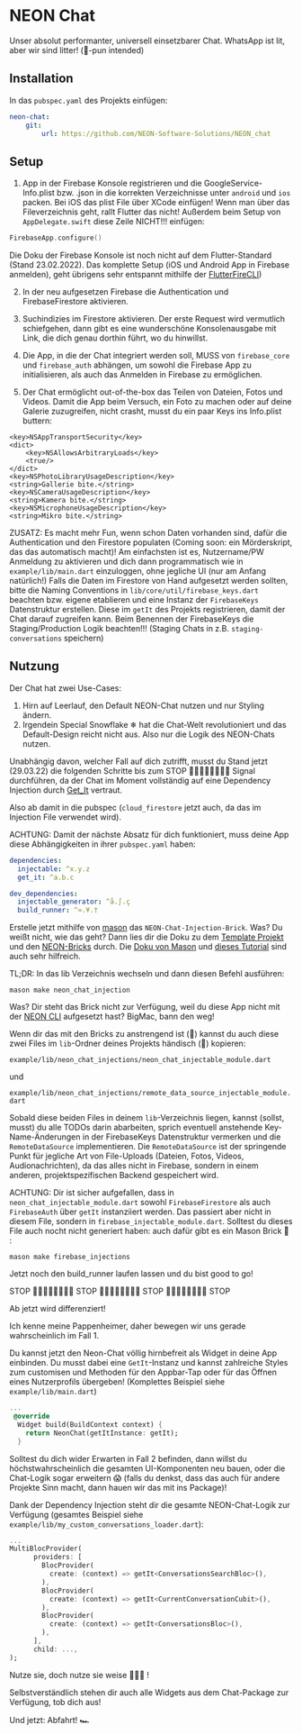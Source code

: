 
# NEON Chat

Unser absolut performanter, universell einsetzbarer Chat. WhatsApp ist lit, aber wir sind litter! (🏴󠁧󠁢󠁥󠁮󠁧󠁿-pun intended)

## Installation
In das ```pubspec.yaml``` des Projekts einfügen:

```yaml
neon-chat:
    git: 
        url: https://github.com/NEON-Software-Solutions/NEON_chat
```

## Setup
1. App in der Firebase Konsole registrieren und die GoogleService-Info.plist bzw. .json in die korrekten Verzeichnisse unter ```android``` und ```ios``` packen. Bei iOS das plist File über XCode einfügen! Wenn man über das Fileverzeichnis geht, rallt Flutter das nicht! 
Außerdem beim Setup von ```AppDelegate.swift``` diese Zeile NICHT!!! einfügen:

```swift
FirebaseApp.configure()
```
Die Doku der Firebase Konsole ist noch nicht auf dem Flutter-Standard (Stand 23.02.2022).
Das komplette Setup (iOS und Android App in Firebase anmelden), geht übrigens sehr entspannt mithilfe der [FlutterFireCLI][flutterfire_cli_link])

2. In der neu aufgesetzen Firebase die Authentication und FirebaseFirestore aktivieren.

3. Suchindizies im Firestore aktivieren. Der erste Request wird vermutlich schiefgehen, dann gibt es eine wunderschöne Konsolenausgabe mit Link, die dich genau dorthin führt, wo du hinwillst.

4. Die App, in die der Chat integriert werden soll, MUSS von ```firebase_core``` und ```firebase_auth``` abhängen, um sowohl die Firebase App zu initialisieren, als auch das Anmelden in Firebase zu ermöglichen.

5. Der Chat ermöglicht out-of-the-box das Teilen von Dateien, Fotos und Videos. Damit die App beim Versuch, ein Foto zu machen oder auf deine Galerie zuzugreifen, nicht crasht, musst du ein paar Keys ins Info.plist buttern: 

```plist
<key>NSAppTransportSecurity</key>
<dict>
	<key>NSAllowsArbitraryLoads</key>
	<true/>
</dict>
<key>NSPhotoLibraryUsageDescription</key>
<string>Gallerie bite.</string>
<key>NSCameraUsageDescription</key>
<string>Kamera bite.</string>
<key>NSMicrophoneUsageDescription</key>
<string>Mikro bite.</string>
```

ZUSATZ:
Es macht mehr Fun, wenn schon Daten vorhanden sind, dafür die Authentication und den Firestore populaten (Coming soon: ein Mörderskript, das das automatisch macht)! Am einfachsten ist es, Nutzername/PW Anmeldung zu aktivieren und dich dann programmatisch wie in ```example/lib/main.dart``` einzuloggen, ohne jegliche UI (nur am Anfang natürlich!)
Falls die Daten im Firestore von Hand aufgesetzt werden sollten, bitte die Naming Conventions in ```lib/core/util/firebase_keys.dart``` beachten bzw. eigene etablieren und eine Instanz der ```FirebaseKeys``` Datenstruktur erstellen. Diese im ```getIt``` des Projekts registrieren, damit der Chat darauf zugreifen kann. Beim Benennen der FirebaseKeys die Staging/Production Logik beachten!!! (Staging Chats in z.B. ```staging-conversations``` speichern)

## Nutzung

Der Chat hat zwei Use-Cases: 

  1. Hirn auf Leerlauf, den Default NEON-Chat nutzen und nur Styling ändern.
  2. Irgendein Special Snowflake ❄ hat die Chat-Welt revolutioniert und das Default-Design reicht nicht aus. Also nur die Logik des NEON-Chats nutzen.

Unabhängig davon, welcher Fall auf dich zutrifft, musst du Stand jetzt (29.03.22) die folgenden Schritte bis zum STOP 🛑🙅🏻‍♀️🙅🏻‍♂️🛑 Signal durchführen, da der Chat im Moment vollständig auf eine Dependency Injection durch [Get_It][get_it_link] vertraut.

Also ab damit in die pubspec (```cloud_firestore``` jetzt auch, da das im Injection File verwendet wird).

ACHTUNG: Damit der nächste Absatz für dich funktioniert, muss deine App diese Abhängigkeiten in ihrer ```pubspec.yaml``` haben:

```yaml
dependencies:
  injectable: ^x.y.z
  get_it: ^a.b.c

dev_dependencies:
  injectable_generator: ^å.∫.ç
  build_runner: ^≈.¥.†
```

Erstelle jetzt mithilfe von [mason][mason_link] das ```NEON-Chat-Injection-Brick```. Was? Du weißt nicht, wie das geht?
Dann lies dir die Doku zu dem [Template Projekt][template_project_link] und den [NEON-Bricks][neon_bricks_link] durch. Die [Doku von Mason][mason_link] und [dieses Tutorial][mason_tutorial_link] sind auch sehr hilfreich.

TL;DR:
In das lib Verzeichnis wechseln und dann diesen Befehl ausführen:

```mason make neon_chat_injection```

Was? Dir steht das Brick nicht zur Verfügung, weil du diese App nicht mit der [NEON CLI][neon_cli_link] aufgesetzt hast? BigMac, bann den weg!

Wenn dir das mit den Bricks zu anstrengend ist (🤨) kannst du auch diese zwei Files im ```lib```-Ordner deines Projekts händisch (🤢) kopieren:

```example/lib/neon_chat_injections/neon_chat_injectable_module.dart```

und

```example/lib/neon_chat_injections/remote_data_source_injectable_module.dart```

Sobald diese beiden Files in deinem ```lib```-Verzeichnis liegen, kannst (sollst, musst) du alle TODOs darin abarbeiten, sprich eventuell anstehende Key-Name-Änderungen in der FirebaseKeys Datenstruktur vermerken und die ```RemoteDataSource``` implementieren. Die ```RemoteDataSource``` ist der springende Punkt für jegliche Art von File-Uploads (Dateien, Fotos, Videos, Audionachrichten), da das alles nicht in Firebase, sondern in einem anderen, projektspezifischen Backend gespeichert wird.


ACHTUNG: Dir ist sicher aufgefallen, dass in ```neon_chat_injectable_module.dart``` sowohl ```FirebaseFirestore``` als auch ```FirebaseAuth``` über ```getIt``` instanziiert werden. Das passiert aber nicht in diesem File, sondern in ```firebase_injectable_module.dart```. Solltest du dieses File auch nocht nicht generiert haben: auch dafür gibt es ein Mason Brick 🎉 : 

```mason make firebase_injections```

Jetzt noch den build_runner laufen lassen und du bist good to go!

STOP 🛑🙅🏻‍♀️🙅🏻‍♂️🛑 STOP 🛑🙅🏻‍♀️🙅🏻‍♂️🛑 STOP 🛑🙅🏻‍♀️🙅🏻‍♂️🛑 STOP

Ab jetzt wird differenziert!

Ich kenne meine Pappenheimer, daher bewegen wir uns gerade wahrscheinlich im Fall 1.  

Du kannst jetzt den Neon-Chat völlig hirnbefreit als Widget in deine App einbinden. Du musst dabei eine ```GetIt```-Instanz und kannst zahlreiche Styles zum customisen und Methoden für den Appbar-Tap oder für das Öffnen eines Nutzerprofils übergeben! (Komplettes Beispiel siehe ```example/lib/main.dart```)

```dart
...
 @override
  Widget build(BuildContext context) {
    return NeonChat(getItInstance: getIt);
  }
```

Solltest du dich wider Erwarten in Fall 2 befinden, dann willst du höchstwahrscheinlich die gesamten UI-Komponenten neu bauen, oder die Chat-Logik sogar erweitern 😱 (falls du denkst, dass das auch für andere Projekte Sinn macht, dann hauen wir das mit ins Package)!

Dank der Dependency Injection steht dir die gesamte NEON-Chat-Logik zur Verfügung (gesamtes Beispiel siehe ```example/lib/my_custom_conversations_loader.dart```):
```dart
...
MultiBlocProvider(
      providers: [
        BlocProvider(
          create: (context) => getIt<ConversationsSearchBloc>(),
        ),
        BlocProvider(
          create: (context) => getIt<CurrentConversationCubit>(),
        ),
        BlocProvider(
          create: (context) => getIt<ConversationsBloc>(),
        ),
      ],
      child: ...,
);
```

Nutze sie, doch nutze sie weise 🧙🏻‍♂️ !

Selbstverständlich stehen dir auch alle Widgets aus dem Chat-Package zur Verfügung, tob dich aus!

Und jetzt: Abfahrt! 🏎


[flutterfire_cli_link]: https://firebase.flutter.dev/docs/overview/
[get_it_link]: https://pub.dev/packages/get_it
[mason_link]: https://pub.dev/packages/mason_cli
[template_project_link]: https://github.com/julien-neon/NEON_template_project
[neon_bricks_link]: https://github.com/julien-neon/NEON_bricks
[mason_tutorial_link]: https://www.youtube.com/watch?v=G4PTjA6tpTU
[neon_cli_link]: https://github.com/julien-neon/NEON_cli
